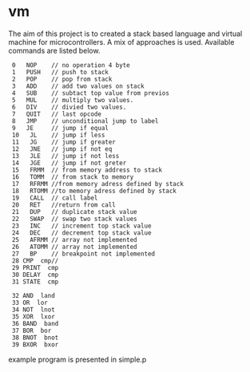 # vm
The aim of this project is to created a stack based language and virtual machine for microcontrollers. A mix of approaches is used. Available commands are listed below.

     0   NOP    // no operation 4 byte
     1   PUSH   // push to stack 
     2   POP    // pop from stack
     3   ADD    // add two values on stack
     4   SUB    // subtact top value from previos
     5   MUL    // multiply two values.
     6   DIV    // divied two values.
     7   QUIT   // last opcode
     8   JMP    // unconditional jump to label
     9   JE     // jump if equal
     10   JL    // jump if less
     11   JG    // jump if greater
     12   JNE   // jump if not eq
     13   JLE   // jump if not less
     14   JGE   // jump if not greter
     15   FRMM  // from memory address to stack
     16   TOMM  // from stack to memory
     17   RFRMM //from memory adress defined by stack
     18   RTOMM //to memory adress defined by stack
     19   CALL  // call label
     20   RET   //return from call
     21   DUP   // duplicate stack value
     22   SWAP  // swap two stack values
     23   INC   // increment top stack value
     24   DEC   // decrement top stack value
     25   AFRMM // array not implemented
     26   ATOMM // array not implemented
     27   BP    // breakpoint not implemented
     28 CMP  cmp//
     29 PRINT  cmp
     30 DELAY  cmp
     31 STATE  cmp

     32 AND  land
     33 OR  lor
     34 NOT  lnot
     35 XOR  lxor
     36 BAND  band
     37 BOR  bor
     38 BNOT  bnot
     39 BXOR  bxor
     
     
example program is presented in simple.p
